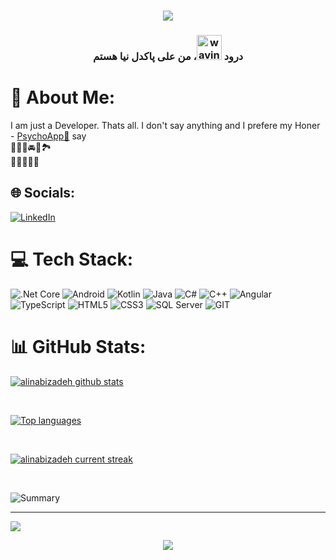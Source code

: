 <div>
<h1 align="center">
    <img src="https://readme-typing-svg.herokuapp.com/?font=Righteous&size=35&center=true&vCenter=true&width=500&height=70&duration=5000&lines=Ali+Pakdelnia;Developer;" />
</h1>
<h3 align="center" class="color=text-primary;">درود <img src="https://user-images.githubusercontent.com/72663882/171687151-bb31c996-c9d2-49c8-b593-734946893b23.gif" alt="waving hand gif" aria-hidden="true" width="40" />، من علی پاکدل نیا هستم </h3>
</div>

# 💫 About Me:
I am just a Developer. Thats all. I don't say anything and I prefere my Honer - [PsychoApp🧠](https://github.com/alipakdelnia/psychoApp) say  <br>
🎼🧑‍💻🚘📸🏞️ <br>
🎹🎹🎹🎹🎹 



## 🌐 Socials:
[![LinkedIn](https://img.shields.io/badge/LinkedIn-%230077B5.svg?logo=linkedin&logoColor=white)](https://www.linkedin.com/in/ali-pakdelnia-a31725232/) 

# 💻 Tech Stack:
![.Net Core](https://img.shields.io/badge/.NET%20Core-%235C2D91.svg?style=for-the-badge&logo=dotnet&logoColor=white) 
![Android](https://img.shields.io/badge/android-%233DDC84.svg?style=for-the-badge&logo=android&logoColor=white) 
![Kotlin](https://img.shields.io/badge/kotlin-%230095D5.svg?style=for-the-badge&logo=kotlin&logoColor=white) 
![Java](https://img.shields.io/badge/java-%23ED8B00.svg?style=for-the-badge&logo=java&logoColor=white) 
![C#](https://img.shields.io/badge/c%23-%23239120.svg?style=for-the-badge&logo=c-sharp&logoColor=white) 
![C++](https://img.shields.io/badge/c++-%2300599C.svg?style=for-the-badge&logo=c%2B%2B&logoColor=white)
![Angular](https://img.shields.io/badge/angular-%23DD0031.svg?style=for-the-badge&logo=angular&logoColor=white) 
![TypeScript](https://img.shields.io/badge/typescript-%23007ACC.svg?style=for-the-badge&logo=typescript&logoColor=white)
![HTML5](https://img.shields.io/badge/html5-%23E34F26.svg?style=for-the-badge&logo=html5&logoColor=white) 
![CSS3](https://img.shields.io/badge/css3-%231572B6.svg?style=for-the-badge&logo=css3&logoColor=white) 
![SQL Server](https://img.shields.io/badge/Microsoft%20SQL%20Server-%23CC2927.svg?style=for-the-badge&logo=microsoft%20sql%20server&logoColor=white) 
![GIT](https://img.shields.io/badge/GIT-E44C30?style=flat-square&logo=GIT&logoColor=white)


# 📊 GitHub Stats:
[![alinabizadeh github stats](https://bad-apple-github-readme.vercel.app/api?username=alipakdelnia&show_icons=true&count_private=true&line_height=20&icon_color=00b3ff&theme=blue-green&title_color=00b3ff)](#)

 <br />
 
 [![Top languages](https://github-readme-mwendwa.vercel.app/api/top-langs/?username=alipakdelnia&layout=compact&count_private=true&theme=blue-green&title_color=00b3ff)](#)

<br />

[![alinabizadeh current streak](https://streak-stats.demolab.com/?user=alipakdelnia&count_private=true&theme=blue-green&title_color=00b3ff)](#)

<br />

![Summary](https://github-profile-summary-cards.vercel.app/api/cards/profile-details?username=alipakdelnia&theme=react)

---
[![](https://visitcount.itsvg.in/api?id=alipakdelnia&label=Profile%20Views&icon=5&pretty=true)](https://visitcount.itsvg.in)

<p align="center">
     <img src="https://capsule-render.vercel.app/api?type=waving&color=gradient&height=150&section=footer"/>
</p>
<!-- Proudly created with GPRM ( https://gprm.itsvg.in ) -->
